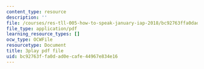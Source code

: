 ```yaml
---
content_type: resource
description: ''
file: /courses/res-tll-005-how-to-speak-january-iap-2018/bc92763ffa0dad0ecafe44967e834e16_Unzc731iCUY.pdf
file_type: application/pdf
learning_resource_types: []
ocw_type: OCWFile
resourcetype: Document
title: 3play pdf file
uid: bc92763f-fa0d-ad0e-cafe-44967e834e16
---
```

